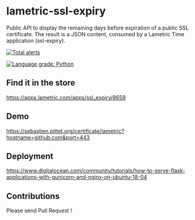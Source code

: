 # lametric-ssl-expiry

Public API to display the remaining days before expiration of a public SSL certificate.
The result is a JSON content, consumed by a Lametric Time application (ssl-expiry).

[![Total alerts](https://img.shields.io/lgtm/alerts/g/SebastienPittet/lametric-ssl-expiry.svg?logo=lgtm&logoWidth=18)](https://lgtm.com/projects/g/SebastienPittet/lametric-ssl-expiry/alerts/)

[![Language grade: Python](https://img.shields.io/lgtm/grade/python/g/SebastienPittet/lametric-ssl-expiry.svg?logo=lgtm&logoWidth=18)](https://lgtm.com/projects/g/SebastienPittet/lametric-ssl-expiry/context:python)

## Find it in the store
https://apps.lametric.com/apps/ssl_expiry/8659

## Demo
https://sebastien.pittet.org/certificate/lametric?hostname=github.com&port=443

## Deployment
https://www.digitalocean.com/community/tutorials/how-to-serve-flask-applications-with-gunicorn-and-nginx-on-ubuntu-18-04

## Contributions
Please send Pull Request !
